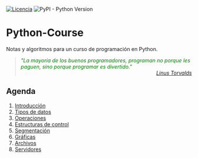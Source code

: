 [![Licencia](https://img.shields.io/badge/license-MIT-blue.svg)](http://kmonsoor.mit-license.org/) ![PyPI - Python Version](https://img.shields.io/pypi/pyversions/matplotlib)



# Python-Course
Notas y algoritmos para un curso de programación en Python.

><i style="color:green">"La mayoría de los buenos programadores, programan no porque les paguen, sino porque programar es divertido."</i><br>
<cite style="display:block; text-align: right">[Linus Torvalds](https://es.wikipedia.org/wiki/Linus_Torvalds)</cite>



## Agenda
1. [Introducción](https://github.com/GiancarloBenavides/Python-Course/tree/main/1-Introduccion)
1. [Tipos de datos](https://github.com/GiancarloBenavides/Python-Course/tree/main/2-Tipos-de-datos)
1. [Operaciones](https://github.com/GiancarloBenavides/Python-Course/tree/main/3-Operaciones)
1. [Estructuras de control](https://github.com/GiancarloBenavides/Python-Course/tree/main/4-Estructuras-de-control)
1. [Segmentación](https://github.com/GiancarloBenavides/Python-Course/tree/main/5-Segmentacion)
1. [Gráficas](https://github.com/GiancarloBenavides/Python-Course/tree/main/6-Graficas)
1. [Archivos](https://github.com/GiancarloBenavides/Python-Course/tree/main/7-Archivos)
1. [Servidores](https://github.com/GiancarloBenavides/Python-Course/tree/main/8-Servidores)

